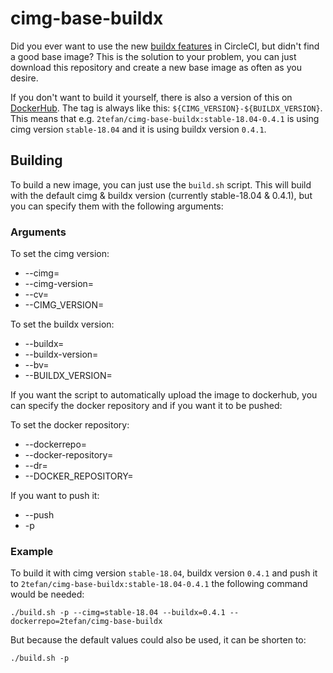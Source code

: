 # cimg-base-buildx
Did you ever want to use the new [buildx features](https://github.com/docker/buildx) in CircleCI, but didn't find a good base image?
This is the solution to your problem, you can just download this repository and create a new base image as often as you desire.

If you don't want to build it yourself, there is also a version of this on [DockerHub](https://hub.docker.com/r/2tefan/cimg-base-buildx). The tag is always like this: `${CIMG_VERSION}-${BUILDX_VERSION}`. This means that e.g. `2tefan/cimg-base-buildx:stable-18.04-0.4.1` is using cimg version `stable-18.04` and it is using buildx version `0.4.1`.

## Building
To build a new image, you can just use the `build.sh` script. This will build with the default cimg & buildx version (currently stable-18.04 & 0.4.1), but you can specify them with the following arguments:

### Arguments
To set the cimg version:
* --cimg= 
* --cimg-version=
* --cv=
* --CIMG_VERSION=

To set the buildx version:
* --buildx= 
* --buildx-version=
* --bv=
* --BUILDX_VERSION=

If you want the script to automatically upload the image to dockerhub, you can specify the docker repository and if you want it to be pushed:

To set the docker repository:
* --dockerrepo= 
* --docker-repository=
* --dr=
* --DOCKER_REPOSITORY=

If you want to push it:

* --push
* -p

### Example

To build it with cimg version `stable-18.04`, buildx version `0.4.1` and push it to `2tefan/cimg-base-buildx:stable-18.04-0.4.1` the following command would be needed:

`./build.sh -p --cimg=stable-18.04 --buildx=0.4.1 --dockerrepo=2tefan/cimg-base-buildx`

But because the default values could also be used, it can be shorten to:

`./build.sh -p`
